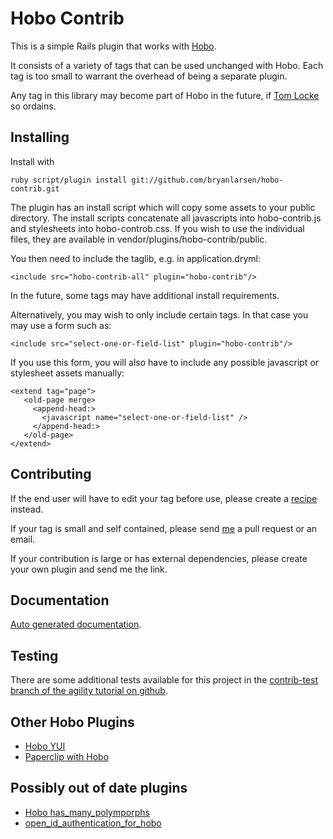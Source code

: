 # Hobo Contrib

This is a simple Rails plugin that works with
[Hobo](http://hobocentral.net).

It consists of a variety of tags that can be used unchanged with
Hobo.  Each tag is too small to warrant the overhead of being a
separate plugin.

Any tag in this library may become part of Hobo in the future, if 
[Tom Locke](http://github.com/tablatom) so ordains.

## Installing

Install with

    ruby script/plugin install git://github.com/bryanlarsen/hobo-contrib.git

The plugin has an install script which will copy some assets to your
public directory.  The install scripts concatenate all javascripts
into hobo-contrib.js and stylesheets into hobo-controb.css.  If you
wish to use the individual files, they are available in
vendor/plugins/hobo-contrib/public.
    
You then need to include the taglib, e.g. in application.dryml:

    <include src="hobo-contrib-all" plugin="hobo-contrib"/>

In the future, some tags may have additional install requirements.

Alternatively, you may wish to only include certain tags.  In that
case you may use a form such as:

    <include src="select-one-or-field-list" plugin="hobo-contrib"/>

If you use this form, you will also have to include any possible
javascript or stylesheet assets manually:

    <extend tag="page">
       <old-page merge>
         <append-head:>
           <javascript name="select-one-or-field-list" />
         </append-head:>
       </old-page>
    </extend>

## Contributing

If the end user will have to edit your tag before use, please create a
[recipe](http://cookbook.hobocentral.net/recipes) instead.

If your tag is small and self contained, please send
[me](http://github.com/bryanlarsen) a pull request or an email.

If your contribution is large or has external dependencies, please
create your own plugin and send me the link.

## Documentation

[Auto generated documentation](http://bryanlarsen.github.com/hobo-contrib/documentation.html).

## Testing

There are some additional tests available for this project in the [contrib-test branch of the agility tutorial on github](http://github.com/tablatom/agility/blob/contrib-test).

## Other Hobo Plugins

* [Hobo YUI](http://github.com/tablatom/hoboyui/tree/master)
* [Paperclip with Hobo](http://github.com/tablatom/paperclip_with_hobo/tree/master)

## Possibly out of date plugins

* [Hobo has\_many\_polymporphs](http://github.com/al2o3cr/hobo_has_many_polymorphs/tree/master)
* [open\_id\_authentication\_for\_hobo](http://github.com/hallettj/openid_authentication_for_hobo/tree/master)

